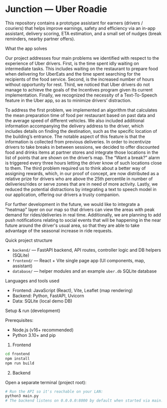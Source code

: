 # Junction — Uber Roadie

This repository contains a prototype assistant for earners (drivers / couriers) that helps improve earnings, safety and efficiency via an in-app assistant, delivery scoring, ETA estimation, and a small set of nudges (break reminders, nearby partner offers).

What the app solves

Our project addresses four main problems we identified with respect to the experience of Uber drivers. First, is the time spent idly waiting on intermediate tasks. This includes waiting on the restaurant to prepare food when delivering for UberEats and the time spent searching for the recipients of the food service. Second, is the increased number of hours without opportunity for rest. Third, we noticed that Uber drivers do not manage to achieve the goals of the Incentives program given its current implementation. Finally, we recognized the necessity of a Text-To-Speech feature in the Uber app, so as to minimize drivers’ distraction.

To address the first problem, we implemented an algorithm that calculates the mean preparation time of food per restaurant based on past data and the average speed of different vehicles. We also included additional information accompanying the delivery address to the driver, which includes details on finding the destination, such as the specific location of the building’s entrance. The notable aspect of this feature is that the information is collected from previous deliveries. In order to incentivize drivers to take breaks in between sessions, we decided to offer discounted food and drinks items at partner stores and integrate those locations in the list of points that are shown on the driver’s map. The “Want a break?” alarm is triggered every three hours letting the driver know of such locations close to them. The third problem required us to think about a better way of assigning rewards, which, in our proof of concept, are now distributed as a relative prize for drivers who are above the 25th percentile in number of deliveries/rides or serve zones that are in need of more activity. Lastly, we reduced the potential distractions by integrating a text to speech model in our application, offering our drivers a trusty companion.

For further development in the future, we would like to integrate a "heatmap" layer on our map so that drivers can view the areas with peak demand for rides/deliveries in real time. Additionally, we are planning to add push notifications relating to social events that will be happening in the near future around the driver's usual area, so that they are able to take advantage of the seasonal increase in ride requests.

Quick project structure

- `backend/` — FastAPI backend, API routes, controller logic and DB helpers (SQLite)
- `frontend/` — React + Vite single page app (UI components, map, assistant)
- `database/` — helper modules and an example `uber.db` SQLite database

Languages and tools used

- Frontend: JavaScript (React), Vite, Leaflet (map rendering)
- Backend: Python, FastAPI, Uvicorn
- Data: SQLite (local demo DB)

Setup & run (development)

Prerequisites:
- Node.js (v16+ recommended)
- Python 3.10+ and pip

1. Frontend

```bash
cd frontend
npm install
npm run build
```

2. Backend

Open a separate terminal (project root):

```bash
# Run the API so it's reachable on your LAN:
python3 main.py
# The backend listens on 0.0.0.0:8000 by default when started via main.py
```
